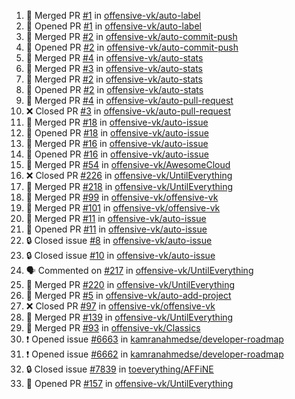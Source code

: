 <!--START_SECTION:activity-->
1. 🎉 Merged PR [#1](https://github.com/offensive-vk/auto-label/pull/1) in [offensive-vk/auto-label](https://github.com/offensive-vk/auto-label)
2. 💪 Opened PR [#1](https://github.com/offensive-vk/auto-label/pull/1) in [offensive-vk/auto-label](https://github.com/offensive-vk/auto-label)
3. 🎉 Merged PR [#2](https://github.com/offensive-vk/auto-commit-push/pull/2) in [offensive-vk/auto-commit-push](https://github.com/offensive-vk/auto-commit-push)
4. 💪 Opened PR [#2](https://github.com/offensive-vk/auto-commit-push/pull/2) in [offensive-vk/auto-commit-push](https://github.com/offensive-vk/auto-commit-push)
5. 🎉 Merged PR [#4](https://github.com/offensive-vk/auto-stats/pull/4) in [offensive-vk/auto-stats](https://github.com/offensive-vk/auto-stats)
6. 🎉 Merged PR [#3](https://github.com/offensive-vk/auto-stats/pull/3) in [offensive-vk/auto-stats](https://github.com/offensive-vk/auto-stats)
7. 🎉 Merged PR [#2](https://github.com/offensive-vk/auto-stats/pull/2) in [offensive-vk/auto-stats](https://github.com/offensive-vk/auto-stats)
8. 💪 Opened PR [#2](https://github.com/offensive-vk/auto-stats/pull/2) in [offensive-vk/auto-stats](https://github.com/offensive-vk/auto-stats)
9. 🎉 Merged PR [#4](https://github.com/offensive-vk/auto-pull-request/pull/4) in [offensive-vk/auto-pull-request](https://github.com/offensive-vk/auto-pull-request)
10. ❌ Closed PR [#3](https://github.com/offensive-vk/auto-pull-request/pull/3) in [offensive-vk/auto-pull-request](https://github.com/offensive-vk/auto-pull-request)
11. 🎉 Merged PR [#18](https://github.com/offensive-vk/auto-issue/pull/18) in [offensive-vk/auto-issue](https://github.com/offensive-vk/auto-issue)
12. 💪 Opened PR [#18](https://github.com/offensive-vk/auto-issue/pull/18) in [offensive-vk/auto-issue](https://github.com/offensive-vk/auto-issue)
13. 🎉 Merged PR [#16](https://github.com/offensive-vk/auto-issue/pull/16) in [offensive-vk/auto-issue](https://github.com/offensive-vk/auto-issue)
14. 💪 Opened PR [#16](https://github.com/offensive-vk/auto-issue/pull/16) in [offensive-vk/auto-issue](https://github.com/offensive-vk/auto-issue)
15. 🎉 Merged PR [#54](https://github.com/offensive-vk/AwesomeCloud/pull/54) in [offensive-vk/AwesomeCloud](https://github.com/offensive-vk/AwesomeCloud)
16. ❌ Closed PR [#226](https://github.com/offensive-vk/UntilEverything/pull/226) in [offensive-vk/UntilEverything](https://github.com/offensive-vk/UntilEverything)
17. 🎉 Merged PR [#218](https://github.com/offensive-vk/UntilEverything/pull/218) in [offensive-vk/UntilEverything](https://github.com/offensive-vk/UntilEverything)
18. 🎉 Merged PR [#99](https://github.com/offensive-vk/offensive-vk/pull/99) in [offensive-vk/offensive-vk](https://github.com/offensive-vk/offensive-vk)
19. 🎉 Merged PR [#101](https://github.com/offensive-vk/offensive-vk/pull/101) in [offensive-vk/offensive-vk](https://github.com/offensive-vk/offensive-vk)
20. 🎉 Merged PR [#11](https://github.com/offensive-vk/auto-issue/pull/11) in [offensive-vk/auto-issue](https://github.com/offensive-vk/auto-issue)
21. 💪 Opened PR [#11](https://github.com/offensive-vk/auto-issue/pull/11) in [offensive-vk/auto-issue](https://github.com/offensive-vk/auto-issue)
22. 🔒 Closed issue [#8](https://github.com/offensive-vk/auto-issue/issues/8) in [offensive-vk/auto-issue](https://github.com/offensive-vk/auto-issue)
23. 🔒 Closed issue [#10](https://github.com/offensive-vk/auto-issue/issues/10) in [offensive-vk/auto-issue](https://github.com/offensive-vk/auto-issue)
24. 🗣 Commented on [#217](https://github.com/offensive-vk/UntilEverything/pull/217#issuecomment-2346048954) in [offensive-vk/UntilEverything](https://github.com/offensive-vk/UntilEverything)
25. 🎉 Merged PR [#220](https://github.com/offensive-vk/UntilEverything/pull/220) in [offensive-vk/UntilEverything](https://github.com/offensive-vk/UntilEverything)
26. 🎉 Merged PR [#5](https://github.com/offensive-vk/auto-add-project/pull/5) in [offensive-vk/auto-add-project](https://github.com/offensive-vk/auto-add-project)
27. ❌ Closed PR [#97](https://github.com/offensive-vk/offensive-vk/pull/97) in [offensive-vk/offensive-vk](https://github.com/offensive-vk/offensive-vk)
28. 🎉 Merged PR [#139](https://github.com/offensive-vk/UntilEverything/pull/139) in [offensive-vk/UntilEverything](https://github.com/offensive-vk/UntilEverything)
29. 🎉 Merged PR [#93](https://github.com/offensive-vk/Classics/pull/93) in [offensive-vk/Classics](https://github.com/offensive-vk/Classics)
30. ❗ Opened issue [#6663](https://github.com/kamranahmedse/developer-roadmap/issues/6663) in [kamranahmedse/developer-roadmap](https://github.com/kamranahmedse/developer-roadmap)
31. ❗ Opened issue [#6662](https://github.com/kamranahmedse/developer-roadmap/issues/6662) in [kamranahmedse/developer-roadmap](https://github.com/kamranahmedse/developer-roadmap)
32. 🔒 Closed issue [#7839](https://github.com/toeverything/AFFiNE/issues/7839) in [toeverything/AFFiNE](https://github.com/toeverything/AFFiNE)
33. 💪 Opened PR [#157](https://github.com/offensive-vk/UntilEverything/pull/157) in [offensive-vk/UntilEverything](https://github.com/offensive-vk/UntilEverything)
<!--END_SECTION:activity-->
